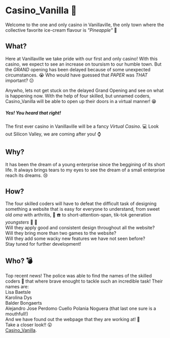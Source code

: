 # Casino_Vanilla :slot_machine:

Welcome to the one and only casino in Vanillaville, the only town where the collective favorite ice-cream flavour is _"Pineapple"_ :pineapple:


## What?

Here at Vanillaville we take pride with our first and only casino! With this casino, we expect to see an increase on toursism to our humble town. But the _GRAND_ opening has been delayed because of some unexpected circumstances. :sob: Who would have guessed that *PAPER* was *THAT* important? :confused:

Anywho, lets not get stuck on the delayed Grand Opening and see on what is happening now. With the help of four skilled, but unnamed coders, Casino_Vanilla will be able to open up their doors in a virtual manner! :grin:
##### Yes! You heard that right!
The first ever casino in Vanillaville will be a fancy _Virtual Casino_. :computer: Look out Silicon Valley, we are coming after you! :watch:

## Why?

It has been the dream of a young enterprise since the beggining of its short life. It always brings tears to my eyes to see the dream of a small enterprise reach its dreams. :cry:

## How?

The four skilled coders will have to defeat the difficult task of designing something a website that is easy for everyone to understand, from sweet old _oma_ with arthritis, :older_woman: :phone: to short-attention-span, tik-tok generation _youngsters_ :baby: :iphone: <br>
Will they apply good and consistent design throughout all the website? <br>
Will they bring more than two games to the website? <br>
Will they add some wacky new features we have not seen before? <br>
Stay tuned for further development!

## Who? :bomb:

Top recent news! The police was able to find the names of the skilled coders :busts_in_silhouette: that where brave enought to tackle such an incredible task! Their names are: <br>
Lisa Baetsle <br>
Karolina Dys <br>
Balder Bongaerts <br>
Alejandro Jose Perdomo Cuello Polania Noguera (that last one sure is a mouthfull!) <br>
And we have found out the webpage that they are working at! :muscle: <br>
Take a closer look!! :astonished: <br>
[Casino_Vanilla](https://balderb.github.io/Casino_Vanilla/index.html). 
